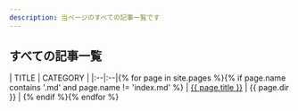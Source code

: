 ```yaml
---
description: 当ページのすべての記事一覧です
---
```


## すべての記事一覧

| TITLE | CATEGORY |
|:--|:--|{% for page in site.pages %}{% if page.name contains '.md' and page.name != 'index.md' %}
| <a href="{{ page.url }}">{{ page.title }}</a> | {{ page.dir }} | {% endif %}{% endfor %}
